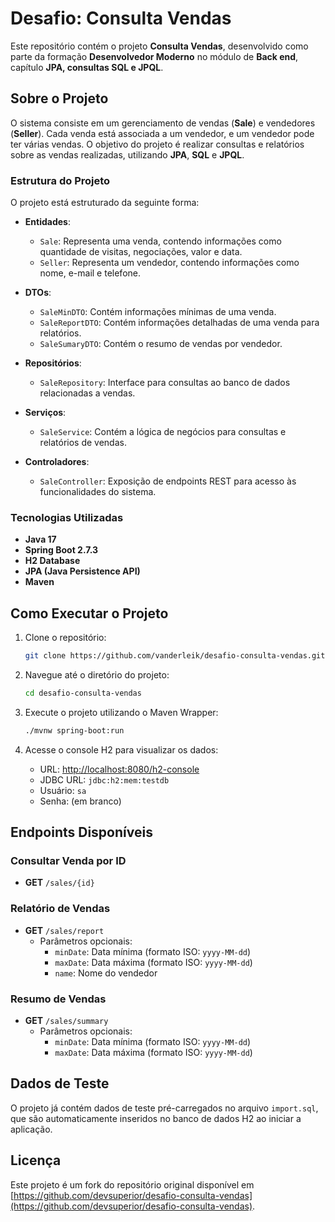 # Desafio: Consulta Vendas

Este repositório contém o projeto **Consulta Vendas**, desenvolvido como parte da formação **Desenvolvedor Moderno** no módulo de **Back end**, capítulo **JPA, consultas SQL e JPQL**.

## Sobre o Projeto

O sistema consiste em um gerenciamento de vendas (**Sale**) e vendedores (**Seller**). Cada venda está associada a um vendedor, e um vendedor pode ter várias vendas. O objetivo do projeto é realizar consultas e relatórios sobre as vendas realizadas, utilizando **JPA**, **SQL** e **JPQL**.

### Estrutura do Projeto

O projeto está estruturado da seguinte forma:

- **Entidades**:
  - `Sale`: Representa uma venda, contendo informações como quantidade de visitas, negociações, valor e data.
  - `Seller`: Representa um vendedor, contendo informações como nome, e-mail e telefone.

- **DTOs**:
  - `SaleMinDTO`: Contém informações mínimas de uma venda.
  - `SaleReportDTO`: Contém informações detalhadas de uma venda para relatórios.
  - `SaleSumaryDTO`: Contém o resumo de vendas por vendedor.

- **Repositórios**:
  - `SaleRepository`: Interface para consultas ao banco de dados relacionadas a vendas.

- **Serviços**:
  - `SaleService`: Contém a lógica de negócios para consultas e relatórios de vendas.

- **Controladores**:
  - `SaleController`: Exposição de endpoints REST para acesso às funcionalidades do sistema.

### Tecnologias Utilizadas

- **Java 17**
- **Spring Boot 2.7.3**
- **H2 Database**
- **JPA (Java Persistence API)**
- **Maven**

## Como Executar o Projeto

1. Clone o repositório:
   ```bash
   git clone https://github.com/vanderleik/desafio-consulta-vendas.git
   ```

2. Navegue até o diretório do projeto:
   ```bash
   cd desafio-consulta-vendas
   ```

3. Execute o projeto utilizando o Maven Wrapper:
   ```bash
   ./mvnw spring-boot:run
   ```

4. Acesse o console H2 para visualizar os dados:
   - URL: [http://localhost:8080/h2-console](http://localhost:8080/h2-console)
   - JDBC URL: `jdbc:h2:mem:testdb`
   - Usuário: `sa`
   - Senha: (em branco)

## Endpoints Disponíveis

### Consultar Venda por ID
- **GET** `/sales/{id}`

### Relatório de Vendas
- **GET** `/sales/report`
  - Parâmetros opcionais:
    - `minDate`: Data mínima (formato ISO: `yyyy-MM-dd`)
    - `maxDate`: Data máxima (formato ISO: `yyyy-MM-dd`)
    - `name`: Nome do vendedor

### Resumo de Vendas
- **GET** `/sales/summary`
  - Parâmetros opcionais:
    - `minDate`: Data mínima (formato ISO: `yyyy-MM-dd`)
    - `maxDate`: Data máxima (formato ISO: `yyyy-MM-dd`)

## Dados de Teste

O projeto já contém dados de teste pré-carregados no arquivo `import.sql`, que são automaticamente inseridos no banco de dados H2 ao iniciar a aplicação.

## Licença

Este projeto é um fork do repositório original disponível em [https://github.com/devsuperior/desafio-consulta-vendas](https://github.com/devsuperior/desafio-consulta-vendas).
